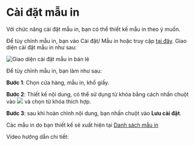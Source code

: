 # Cài đặt mẫu in

Với chức năng cài đặt mẫu in, bạn có thể thiết kế mẫu in theo ý muốn. 

Để tùy chỉnh mẫu in, bạn vào Cài đặt/ Mẫu in hoặc truy cập [tại đây](https://nhanh.vn/store/template/design). Giao diện cài đặt mẫu in như sau:


![Giao diện cài đặt mẫu in bán lẻ](https://raw.githubusercontent.com/nhanhapi/manual/master/docs/cai-dat/img/giao-dien-cai-dat-mau-in.jpg)


Để tùy chỉnh mẫu in, bạn làm như sau:

**Bước 1**: Chọn cửa hàng, mẫu in, khổ giấy.

**Bước 2**: Thiết kế nội dung, có thể sử dụng từ khóa bằng cách nhấn chuột vào ![](https://raw.githubusercontent.com/nhanhapi/manual/master/docs/cai-dat/img/tu-khoa-mau-in.jpg) và chọn từ khóa thích hợp.

**Bước 3**: sau khi hoàn chỉnh nội dung, bạn nhấn chuột vào **Lưu cài đặt**.

Các mẫu in do bạn thiết kế sẽ xuất hiện tại [Danh sách mẫu in](https://new.nhanh.vn/store/template/index)

Video hướng dẫn chi tiết:
